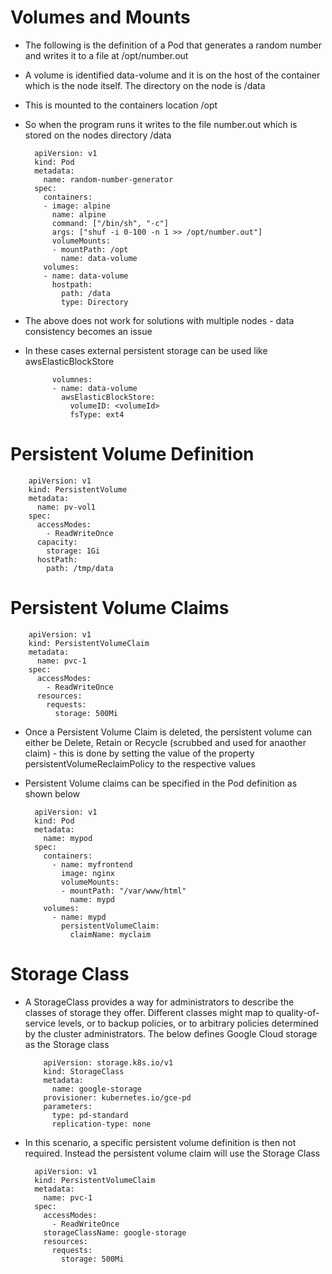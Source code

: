 # Volumes and Mounts

- The following is the definition of a Pod that generates a random number and writes it to a file at /opt/number.out
- A volume is identified data-volume and it is on the host of the container which is the node itself. The directory on the node is /data
- This is mounted to the containers location /opt
- So when the program runs it writes to the file number.out which is stored on the nodes directory /data

        apiVersion: v1
        kind: Pod
        metadata:
          name: random-number-generator
        spec:
          containers:
          - image: alpine
            name: alpine
            command: ["/bin/sh", "-c"]
            args: ["shuf -i 0-100 -n 1 >> /opt/number.out"]
            volumeMounts: 
            - mountPath: /opt
              name: data-volume
          volumes:
          - name: data-volume
            hostpath:
              path: /data
              type: Directory

- The above does not work for solutions with multiple nodes - data consistency becomes an issue
- In these cases external persistent storage can be used like awsElasticBlockStore

            volumnes:
            - name: data-volume
              awsElasticBlockStore:
                volumeID: <volumeId>
                fsType: ext4

# Persistent Volume Definition

        apiVersion: v1
        kind: PersistentVolume
        metadata:
          name: pv-vol1
        spec:
          accessModes: 
            - ReadWriteOnce
          capacity:
            storage: 1Gi
          hostPath:
            path: /tmp/data

# Persistent Volume Claims

        apiVersion: v1
        kind: PersistentVolumeClaim
        metadata:
          name: pvc-1
        spec:
          accessModes: 
            - ReadWriteOnce
          resources:
            requests:
              storage: 500Mi

- Once a Persistent Volume Claim is deleted, the persistent volume can either be Delete, Retain or Recycle (scrubbed and used for anaother claim) - this is done by setting the value of the property persistentVolumeReclaimPolicy to the respective values

- Persistent Volume claims can be specified in the Pod definition as shown below

        apiVersion: v1
        kind: Pod
        metadata:
          name: mypod
        spec:
          containers:
            - name: myfrontend
              image: nginx
              volumeMounts:
              - mountPath: "/var/www/html"
                name: mypd
          volumes:
            - name: mypd
              persistentVolumeClaim:
                claimName: myclaim

# Storage Class

- A StorageClass provides a way for administrators to describe the classes of storage they offer. Different classes might map to quality-of-service levels, or to backup policies, or to arbitrary policies determined by the cluster administrators. The below defines Google Cloud storage as the Storage class

          apiVersion: storage.k8s.io/v1
          kind: StorageClass
          metadata:
            name: google-storage
          provisioner: kubernetes.io/gce-pd
          parameters:
            type: pd-standard
            replication-type: none

- In this scenario, a specific persistent volume definition is then not required. Instead the persistent volume claim will use the Storage Class

        apiVersion: v1
        kind: PersistentVolumeClaim
        metadata:
          name: pvc-1
        spec:
          accessModes: 
            - ReadWriteOnce
          storageClassName: google-storage
          resources:
            requests:
              storage: 500Mi
          
